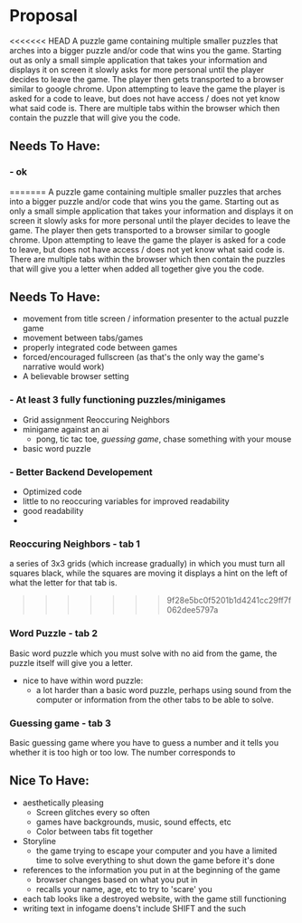 # Proposal
<<<<<<< HEAD
A puzzle game containing multiple smaller puzzles that arches into a bigger puzzle and/or code that wins you the game. Starting out as only a small simple application that takes your information and displays it on screen it slowly asks for more personal until the player decides to leave the game. The player then gets transported to a browser similar to google chrome. Upon attempting to leave the game the player is asked for a code to leave, but does not have access / does not yet know what said code is. There are multiple tabs within the browser which then contain the puzzle that will give you the code. 

## Needs To Have:
### - ok

=======
A puzzle game containing multiple smaller puzzles that arches into a bigger puzzle and/or code that wins you the game. Starting out as only a small simple application that takes your information and displays it on screen it slowly asks for more personal until the player decides to leave the game. The player then gets transported to a browser similar to google chrome. Upon attempting to leave the game the player is asked for a code to leave, but does not have access / does not yet know what said code is. There are multiple tabs within the browser which then contain the puzzles that will give you a letter when added all together give you the code. 

## Needs To Have:
- movement from title screen / information presenter to the actual puzzle game
- movement between tabs/games
- properly integrated code between games
- forced/encouraged fullscreen (as that's the only way the game's narrative would work)
- A believable browser setting
### - At least 3 fully functioning puzzles/minigames
  - Grid assignment Reoccuring Neighbors 
  - minigame against an ai
    - pong, tic tac toe, *guessing game*, chase something with your mouse
  - basic word puzzle 
### - Better Backend Developement
  - Optimized code
  - little to no reoccuring variables for improved readability
  - good readability
  - 
  
### Reoccuring Neighbors - tab 1
a series of 3x3 grids (which increase gradually) in which you must turn all squares black, while the squares are moving it displays a hint on the left of what the letter for that tab is.
>>>>>>> 9f28e5bc0f5201b1d4241cc29ff7f062dee5797a

### Word Puzzle - tab 2
Basic word puzzle which you must solve with no aid from the game, the puzzle itself will give you a letter. 
- nice to have within word puzzle:
  - a lot harder than a basic word puzzle, perhaps using sound from the computer or information from the other tabs to be able to solve.

### Guessing game - tab 3
Basic guessing game where you have to guess a number and it tells you whether it is too high or too low. The number corresponds to 

## Nice To Have:
- aesthetically pleasing
  - Screen glitches every so often
  - games have backgrounds, music, sound effects, etc
  - Color between tabs fit together
- Storyline
  - the game trying to escape your computer and you have a limited time to solve everything to shut down the game before it's done
- references to the information you put in at the beginning of the game
  - browser changes based on what you put in
  - recalls your name, age, etc to try to 'scare' you
- each tab looks like a destroyed website, with the game still functioning  
- writing text in infogame doens't include SHIFT and the such